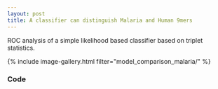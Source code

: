 ```yaml
---
layout: post
title: A classifier can distinguish Malaria and Human 9mers
---
```


ROC analysis of a simple likelihood based classifier based on triplet statistics.

{% include image-gallery.html filter="model_comparison_malaria/" %}

### Code 
